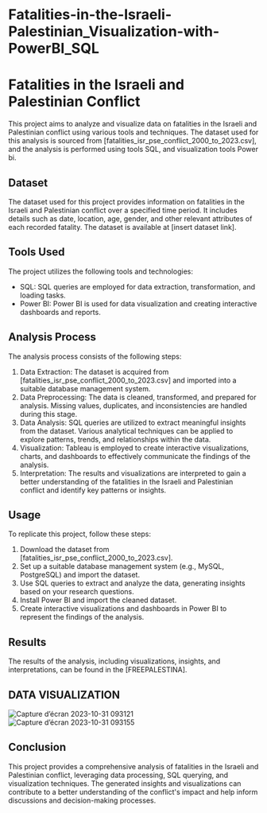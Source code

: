 # Fatalities-in-the-Israeli-Palestinian_Visualization-with-PowerBI_SQL
# Fatalities in the Israeli and Palestinian Conflict

This project aims to analyze and visualize data on fatalities in the Israeli and Palestinian conflict using various tools and techniques. The dataset used for this analysis is sourced from [fatalities_isr_pse_conflict_2000_to_2023.csv], and the analysis is performed using tools  SQL, and visualization tools Power bi.

## Dataset

The dataset used for this project provides information on fatalities in the Israeli and Palestinian conflict over a specified time period. It includes details such as date, location, age, gender, and other relevant attributes of each recorded fatality. The dataset is available at [insert dataset link].

## Tools Used

The project utilizes the following tools and technologies:
- SQL: SQL queries are employed for data extraction, transformation, and loading tasks.
- Power BI: Power BI is used for data visualization and creating interactive dashboards and reports.

## Analysis Process

The analysis process consists of the following steps:

1. Data Extraction: The dataset is acquired from [fatalities_isr_pse_conflict_2000_to_2023.csv] and imported into a suitable database management system.
2. Data Preprocessing: The data is cleaned, transformed, and prepared for analysis. Missing values, duplicates, and inconsistencies are handled during this stage.
3. Data Analysis: SQL queries are utilized to extract meaningful insights from the dataset. Various analytical techniques can be applied to explore patterns, trends, and relationships within the data.
4. Visualization: Tableau is employed to create interactive visualizations, charts, and dashboards to effectively communicate the findings of the analysis.
5. Interpretation: The results and visualizations are interpreted to gain a better understanding of the fatalities in the Israeli and Palestinian conflict and identify key patterns or insights.

## Usage

To replicate this project, follow these steps:

1. Download the dataset from [fatalities_isr_pse_conflict_2000_to_2023.csv].
2. Set up a suitable database management system (e.g., MySQL, PostgreSQL) and import the dataset.
3. Use SQL queries to extract and analyze the data, generating insights based on your research questions.
4. Install Power BI and import the cleaned dataset.
5. Create interactive visualizations and dashboards in Power BI to represent the findings of the analysis.

## Results

The results of the analysis, including visualizations, insights, and interpretations, can be found in the [FREEPALESTINA].
## DATA VISUALIZATION
![Capture d’écran 2023-10-31 093121](https://github.com/marwabkr/Fatalities-in-the-Israeli-Palestinian_Visualization-with-PowerBI_SQL/assets/149466575/8e6015bc-d958-41db-ac29-cb32da1e9fe9)
![Capture d’écran 2023-10-31 093155](https://github.com/marwabkr/Fatalities-in-the-Israeli-Palestinian_Visualization-with-PowerBI_SQL/assets/149466575/d5658b69-420a-4913-bb73-6d034ac64a02)

## Conclusion

This project provides a comprehensive analysis of fatalities in the Israeli and Palestinian conflict, leveraging data processing, SQL querying, and visualization techniques. The generated insights and visualizations can contribute to a better understanding of the conflict's impact and help inform discussions and decision-making processes.

